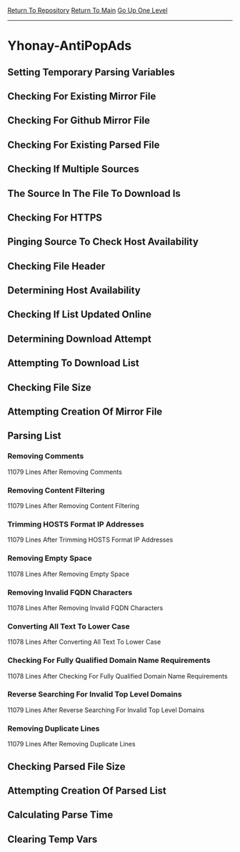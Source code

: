 [Return To Repository](https://github.com/deathbybandaid/piholeparser/)
[Return To Main](https://github.com/deathbybandaid/piholeparser/blob/master/RecentRunLogs/Mainlog.md)
[Go Up One Level](https://github.com/deathbybandaid/piholeparser/blob/master/RecentRunLogs/TopLevelScripts/30-Processing-External-Blacklists.md)
____________________________________
# Yhonay-AntiPopAds
## Setting Temporary Parsing Variables
## Checking For Existing Mirror File
## Checking For Github Mirror File
## Checking For Existing Parsed File
## Checking If Multiple Sources
## The Source In The File To Download Is
## Checking For HTTPS
## Pinging Source To Check Host Availability
## Checking File Header
## Determining Host Availability
## Checking If List Updated Online
## Determining Download Attempt
## Attempting To Download List
## Checking File Size
## Attempting Creation Of Mirror File
## Parsing List
### Removing Comments
11079 Lines After Removing Comments
### Removing Content Filtering
11079 Lines After Removing Content Filtering
### Trimming HOSTS Format IP Addresses
11079 Lines After Trimming HOSTS Format IP Addresses
### Removing Empty Space
11078 Lines After Removing Empty Space
### Removing Invalid FQDN Characters
11078 Lines After Removing Invalid FQDN Characters
### Converting All Text To Lower Case
11078 Lines After Converting All Text To Lower Case
### Checking For Fully Qualified Domain Name Requirements
11078 Lines After Checking For Fully Qualified Domain Name Requirements
### Reverse Searching For Invalid Top Level Domains
11079 Lines After Reverse Searching For Invalid Top Level Domains
### Removing Duplicate Lines
11079 Lines After Removing Duplicate Lines
## Checking Parsed File Size
## Attempting Creation Of Parsed List
## Calculating Parse Time
## Clearing Temp Vars

